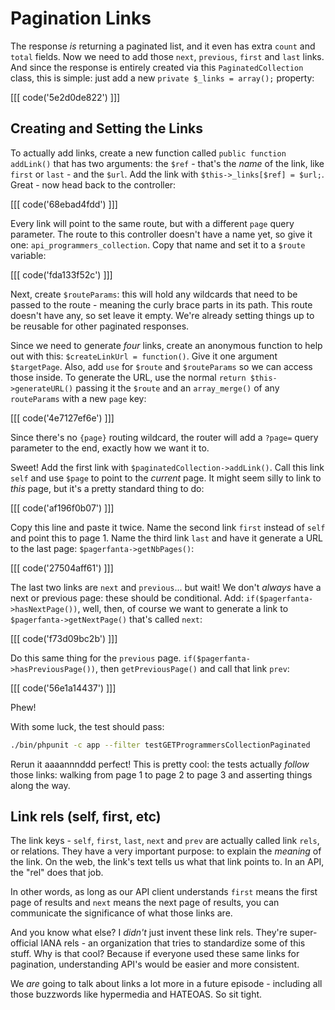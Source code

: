 # Pagination Links

The response *is* returning a paginated list, and it even has extra `count` and `total`
fields. Now we need to add those `next`, `previous`, `first` and `last` links. And
since the response is entirely created via this `PaginatedCollection` class, this
is simple: just add a new `private $_links = array();` property:

[[[ code('5e2d0de822') ]]]

## Creating and Setting the Links

To actually add links, create a new function called `public function addLink()`
that has two arguments: the `$ref` - that's the *name* of the link, like
`first` or `last` - and the `$url`. Add the link with `$this->_links[$ref] = $url;`.
Great - now head back to the controller:

[[[ code('68ebad4fdd') ]]]

Every link will point to the same route, but with a different `page` query parameter.
The route to this controller doesn't have a name yet, so give it one:
`api_programmers_collection`. Copy that name and set it to a `$route` variable:

[[[ code('fda133f52c') ]]]

Next, create `$routeParams`: this will hold any wildcards that need to be passed
to the route - meaning the curly brace parts in its path. This route doesn't have
any, so set leave it empty. We're already setting things up to be reusable for other
paginated responses.

Since we need to generate *four* links, create an anonymous function to help out
with this: `$createLinkUrl = function()`. Give it one argument `$targetPage`. Also,
add `use` for `$route` and `$routeParams` so we can access those inside. To generate
the URL, use the normal `return $this->generateURL()` passing it the `$route` and an
`array_merge()` of any `routeParams` with a new `page` key:

[[[ code('4e7127ef6e') ]]]

Since there's no `{page}` routing wildcard, the router will add a `?page=` query
parameter to the end, exactly how we want it to.

Sweet! Add the first link with `$paginatedCollection->addLink()`. Call this link `self`
and use `$page` to point to the *current* page. It might seem silly to link to *this*
page, but it's a pretty standard thing to do:

[[[ code('af196f0b07') ]]]

Copy this line and paste it twice. Name the second link `first` instead of `self`
and point this to page 1. Name the third link `last` and have it generate a URL to
the last page: `$pagerfanta->getNbPages()`:

[[[ code('27504aff61') ]]]

The last two links are `next` and `previous`... but wait! We don't *always* have
a next or previous page: these should be conditional. Add: `if($pagerfanta->hasNextPage())`,
well, then, of course we want to generate a link to `$pagerfanta->getNextPage()`
that's called `next`:

[[[ code('f73d09bc2b') ]]]

Do this same thing for the `previous` page. `if($pagerfanta->hasPreviousPage())`,
then `getPreviousPage()` and call that link `prev`:

[[[ code('56e1a14437') ]]]

Phew!

With some luck, the test should pass:

```bash
./bin/phpunit -c app --filter testGETProgrammersCollectionPaginated
```

Rerun it aaaannnddd perfect! This is pretty cool: the tests actually *follow* those links:
walking from page 1 to page 2 to page 3 and asserting things along the way.

## Link rels (self, first, etc)

The link keys - `self`, `first`, `last`, `next` and `prev` are actually called link
`rels`, or relations. They have a very important purpose: to explain the *meaning*
of the link. On the web, the link's text tells us what that link points to. In an
API, the "rel" does that job.

In other words, as long as our API client understands `first` means the first page
of results and `next` means the next page of results, you can communicate the significance
of what those links are. 

And you know what else? I *didn't* just invent these link rels. They're super-official
IANA rels - an organization that tries to standardize some of this stuff. Why is
that cool? Because if everyone used these same links for pagination, understanding
API's would be easier and more consistent.

We *are* going to talk about links a lot more in a future episode - including all
those buzzwords like hypermedia and HATEOAS. So sit tight.
